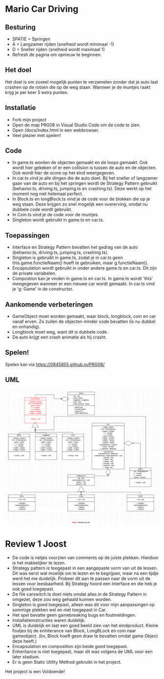 # Mario Car Driving

## Besturing

- SPATIE = Springen
- A = Langzamer rijden (snelheid wordt minimaal -1)
- D = Sneller rijden (snelheid wordt maximaal 1)
- Refresh de pagina om opnieuw te beginnen.

## Het doel

Het doel is om zoveel mogelijk punten te verzamelen zonder dat je auto laat crashen op de rotsen die op de weg staan. Wanneer je de muntjes raakt krijg je per keer 5 extra punten.

## Installatie

- Fork mijn project
- Open de map PRG08 in Visual Studio Code om de code te zien.
- Open /docs/index.html in een webbrowser.
- Veel plezier met spelen!

## Code

- In game.ts worden de objecten gemaakt en de loops gemaakt. Ook wordt hier gekeken of er een collision is tussen de auto en de objecten. Ook wordt hier de score op het eind weergegeven.
- In car.ts vind je alle dingen die de auto doet. Bij het sneller of langzamer gaan van de auto en bij het springen wordt de Strategy Pattern gebruikt (behavior.ts, driving.ts, jumping.ts en crashing.ts). Deze werkt op het moment nog niet helemaal perfect.
- In Block.ts en longBlock.ts vind je de code voor de blokken die op je weg staan. Deze krijgen zo snel mogelijk een overerving, omdat nu dubbele code wordt gebruikt.
- In Coin.ts vind je de code voor de muntjes.
- Singleton wordt gebruikt in game.ts en car.ts.

## Toepassingen
- Interface en Strategy Pattern bevatten het gedrag van de auto (behavior.ts, driving.ts, jumping.ts, crashing.ts).
- Singleton is gebruikt in game.ts, zodat je in car.ts geen this.game.functieNaam() hoeft te gebruiken, maar g.functieNaam().
- Encapsulation wordt gebruikt in onder andere game.ts en car.ts. Dit zijn de private variabelen.
- Compostion kan je vinden in game.ts en car.ts. In game.ts wordt 'this' meegegeven wanneer er een nieuwe car wordt gemaakt. In car.ts vind je 'g: Game' in de constructor.

## Aankomende verbeteringen

- GameObject moet worden gemaakt, waar block, longblock, coin en car vanaf erven. Zo zullen de objecten minder code bevatten (is nu dubbel en onhandig).
- Longblock moet weg, want dit is dubbele code.
- De auto krijgt een crash animatie als hij crasht.

## Spelen!

Spelen kan via https://0845855.github.io/PRG08/

## UML

![UML image](https://github.com/0845855/PRG08/blob/master/UML.png)


# Review 1 Joost
- De code is netjes voorzien van comments op de juiste plekken. Hierdoor is het makkelijker te lezen.
- Strategy pattern is toegepast in een aangepaste vorm van uit de lessen. Dit was eerst wat moeilijk om te lezen en te begrijpen, maar na een tijdje werd het me duidelijk.
Probeer dit aan te passen naar de vorm uit de lessen voor leesbaarheid. Bij Strategy hoord een Interface en die heb je ook goed toegepast. 
- De file carswitch.ts doet niets omdat alles in de Strategy Pattern in omgezet, deze zou weg gehaald kunnen worden.
- Singleton is goed toegepast, alleen was dit voor mijn aanpassingen op sommige plekken wel en niet toegepast in Car.
- Het spel bevatte geen gamebreaking bugs en foutmeldingen.
- Installatieinstructies waren duidelijk.
- UML is duidelijk en laat een goed beeld zien van het eindproduct. Kleine foutjes bij de enhiterance van Block, LongBLock en coin naar gameobject. (bv, Block hoeft geen draw te bevatten omdat game Object deze heeft.)
- Encapsulation en composition zijn beide goed toegepast.
- Enheritance is niet toegepast, maar dit was volgens de UML voor een later stadium.
- Er is geen Static Utility Method gebruikt in het project.

Het project is een Voldoende!

